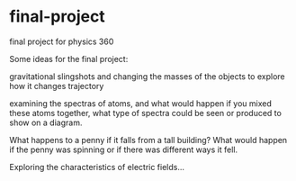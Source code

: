 # final-project
final project for physics 360

Some ideas for the final project:

gravitational slingshots and changing the masses of the objects to explore how it changes trajectory

examining the spectras of atoms, and what would happen if you mixed these atoms together, what type of spectra could be seen or produced to show on a diagram. 

What happens to a penny if it falls from a tall building? What would happen if the penny was spinning or if there was different ways it fell. 

Exploring the characteristics of electric fields...


